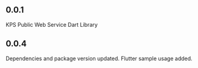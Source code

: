 ## 0.0.1

KPS Public Web Service Dart Library

## 0.0.4

Dependencies and package version updated.
Flutter sample usage added.
